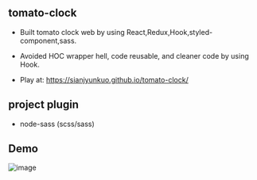 ## tomato-clock

- Built tomato clock web by using React,Redux,Hook,styled-component,sass. 

- Avoided HOC wrapper hell, code reusable, and cleaner code by using Hook.

- Play at: https://sianjyunkuo.github.io/tomato-clock/

## project plugin

- node-sass (scss/sass)

## Demo

![image]()
